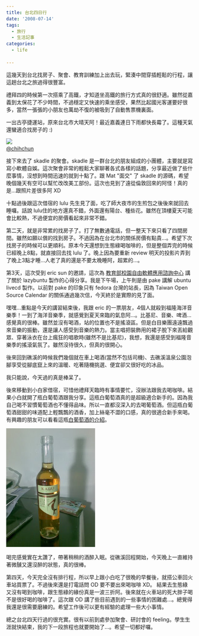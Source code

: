```yaml
---
title: 台北四日行
date: '2008-07-14'
tags:
  - 旅行
  - 生活記事
categories:
  - life

---
```

這幾天到台北找房子、聚會、教育訓練加上出去玩，緊湊中間穿插輕鬆的行程，讓這趟台北之旅過得很豐富。  
  
禮拜四的時候第一次搭乘了高鐵，才知道坐高鐵的旅行方式真的很舒適。雖然從嘉義到太保花了不少時間，不過穩定又快速的乘坐感受，果然比起國光客運要好很多，當然一張張的小朋友也萬劫不復的被吸到了自動售票機裏面。  
  
一出古亭捷運站，原來台北市大晴天阿！最近嘉義連日下雨都快長霉了。這種天氣還蠻適合找房子的 :)  
  
  

[![](http://farm4.static.flickr.com/3202/2656195448_085d0462c7.jpg)  
@chihchun](images/0.jpg)

  
接下來去了 skadle 的聚會。skadle 是一群台北的朋友組成的小團體，主要就是寫寫小軟體自娛。這次聚會非常的輕鬆大家聊著各式各樣的話題，分享最近做了些什麼事情，沒想到時間迅速的就到十點了。跟 Mat "面交" 了 skadle 的源碼，希望晚個幾天有空可以幫忙改改美工部份。這次也見到了遠從倫敦回來的阿怪！真的是…跟照片差很多阿 XD  
  
十點過後跟這次借宿的 lulu 先生見了面，吃了師大夜市的生煎包之後後來就回去睡囉。話說 lulu住的地方還真不錯，外面還有陽台、種些花。雖然在頂樓夏天可能會比較熱，不過便宜的房價看起來非常不錯。  
  
第二天，就是非常累的找房子了。打了無數通電話，但一整天下來只看了四間房間。雖然如願以償的找到房子。不過因為在台北市的關係房價有點貴…。希望下次找房子的時候可以更順利。原本今天還想到生態綠喝咖啡的，但是整個弄完的時候已經晚上8點，就直接回去找 lulu 了。晚上因為要重新 review 明天的投影片弄到了晚上3點才睡…人老了真的還是不要太晚睡阿，超累的…。  
  
第3天，這次受到 eric sun 的邀請，這次為 [教育部校園自由軟體應用諮詢中心](http://ossacc.moe.edu.tw/) 講了關於 lazybuntu 製作的心得分享。我是下午場，上午則是由 pake 講解 ubuntu livecd 製作。以前對 pake 的印象只有 fedora 台灣的站長，因為 Taiwan Open Source Calendar 的關係通過幾次信，今天終於是實際的見了面。  
  
嘿嘿…重點是今天的講習結束後，我跟 eric 的一票朋友，4個人就殺到福隆海洋音樂季！一到了海洋音樂季，就感覺到夏天來臨的氣息阿…。比基尼、音樂、啤酒…感覺真的很棒。雖然並沒有喝酒，站的位置也不是搖滾區。但是白目樂團遠遠飄過來音樂的振動，還是讓人感受到音樂的熱力。當主唱把裝飾用的裙子脫下來丟給觀眾、穿著泳衣在台上瘋狂的唱歌時(雖然不是比基尼)，我想，我還是感受到福隆音樂季的搖滾氣氛了。雖然沒待很久，但真的很開心。  
  
後來回到礁溪的時候我們幾個就在車上喝酒(當然不包括司機)、去礁溪溫泉公園泡腳享受從腳底竄上來的溫暖、吃著隨機挑選、便宜卻又很好吃的冰品。  
  
我只能說，今天過的真是棒呆了。  
  
後來移動到小白家借宿，可惜他禮拜天臨時有事情要忙，沒辦法跟我去喝咖啡。結果小白就開了瓶白葡萄酒跟我分享。這瓶白葡萄酒真的是超級適合新手的。因為我自己喝不習慣葡萄酒也不懂得品味。所以一直都沒深入的去喝葡萄酒。但這瓶白葡萄酒甜甜的味道配上輕飄飄的酒香，加上絲毫不澀的口感，真的很適合新手來喝。有興趣的朋友可以看看這瓶[白葡萄酒的介紹](http://mypaper.pchome.com.tw/news/capone/3/1308507212/20080630144013/)。  
  

[![](images/1.jpg)](http://bp0.blogger.com/_iOO0fC4NKLE/SHsKXUpyoBI/AAAAAAAADY8/UH06CrKbHI4/s1600-h/20080713.jpg)

  
喝完感覺實在太讚了，帶著稍稍的酒醉入眠。從礁溪回程開始，今天晚上一直維持著微醺又還沒醉的狀態，真的很棒。  
  
第四天，今天完全沒有排行程，所以早上跟小白吃了很晚的早餐後，就搭公車回火車站買票了。不過後來還是打電話問 OD 要不要出來喝咖啡 XD。 結果去生態綠又沒有喝到咖啡，跟生態綠的緣份真是一波三折阿。後來就在火車站的死大胖子喝不是很好喝的咖啡了。這次跟 OD 講了些目前遇到的一些事情的困難處…。總覺得我還是很需要磨練的。希望工作後可以更有經驗的處理一些大小事情。  
  
總之台北四天行過的很充實。很有以前到處參加聚會、研討會的 feeling。學生生涯就快結束，我的下一段旅程也就要開始了…。希望一切都好囉。